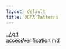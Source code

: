 ```yaml
---
layout: default
title: ODPA Patterns
---
```

  
[../.git](../.git)  
[accessVerification.md](../WOP2012TestPatterns/accessVerification)  
